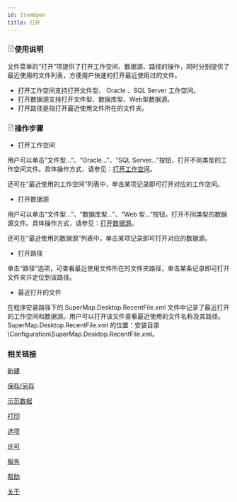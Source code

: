 ```yaml
---
id: ItemOpen
title: 打开
---
```

### ![](../img/read.gif)使用说明

文件菜单的“打开”项提供了打开工作空间、数据源、路径的操作，同时分别提供了最近使用的文件列表，方便用户快速的打开最近使用过的文件。

  * 打开工作空间支持打开文件型、 Oracle 、SQL Server 工作空间。
  * 打开数据源支持打开文件型、数据库型、Web型数据源。
  * 打开路径是指打开最近使用文件所在的文件夹。

### ![](../img/read.gif)操作步骤

  * 打开工作空间

用户可以单击“文件型...”、“Oracle...”、“SQL
Server...”按钮，打开不同类型的工作空间文件。具体操作方式，请参见：[打开工作空间](../DataProcessing/DataManagement/OpenWorkspace)。

还可在“最近使用的工作空间”列表中，单击某项记录即可打开对应的工作空间。

  * 打开数据源

用户可以单击“文件型...”、“数据库型...”、“Web
型...”按钮，打开不同类型的数据源文件。具体操作方式，请参见：[打开数据源](../DataProcessing/DataManagement/OpenDatasource)。

还可在“最近使用的数据源”列表中，单击某项记录即可打开对应的数据源。

  * 打开路径

单击“路径”选项，可查看最近使用文件所在的文件夹路径，单击某条记录即可打开文件夹并定位到该路径。

  * 最近打开的文件

在程序安装路径下的 SuperMap.Desktop.RecentFile.xml
文件中记录了最近打开的工作空间和数据源。用户可以打开该文件查看最近使用的文件名称及其路径。SuperMap.Desktop.RecentFile.xml
的位置：安装目录\Configuration\SuperMap.Desktop.RecentFile.xml。

###  相关链接

 [新建](ItemNew)

 [保存/另存](ItemSave)

 [示范数据](ItemSampleData)

 [打印](ItemPrint)

 [选项](ItemDeskproOption)

 [许可](ItemLicense)

 [服务](OnlineAddress)

 [帮助](Help)

 [关于](About)
